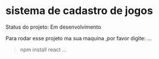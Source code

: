 <h1>sistema de cadastro de jogos</h1>

Status do projeto: Em desenvolvimento

Para rodar esse projeto ma sua maquina ,por favor digite:
...
> npm install react
...
